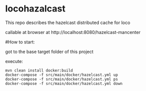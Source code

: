 # locohazalcast
This repo describes the hazelcast distributed cache for loco

callable at browser at http://localhost:8080/hazelcast-mancenter

#How to start:

got to the base target folder of this project

execute:

    mvn clean install docker:build
    docker-compose -f src/main/docker/hazelcast.yml up
    docker-compose -f src/main/docker/hazelcast.yml ps
    docker-compose -f src/main/docker/hazelcast.yml down
